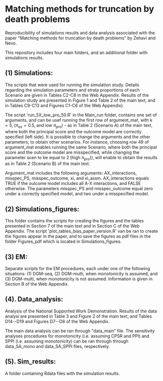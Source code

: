 Matching methods for truncation by death problems
================


Reproducibility of simulations results and data analysis associated with the paper "Matching methods for truncation by death problems" by Zehavi and Nevo.

This repository includes four main folders, and an additional folder with simulations results.


(1) Simulations:
-----------------

The scripts that were used for running the simulation study.
Details regarding the simulation parameters and strata proportions of each Scenario are given in Tables C2-C8 in the Web Appendix.
Results of the simulation study are presented in Figure 1 and Table 2 of the main text, and in Tables C9-C13 and Figures C1-C6 of the Web Appendix).

The script 'run_5X_low_pro_50.R' in the Main_run folder, contains one set of arguments, and can be usef running the first row of argument_mat, with $k=5$, $(\pi_{as} = 0.5$, and low $\pi_{pro})$ - as in Table 2 (Scenario A) of the main text, where both the principal score and the outcome model are correctly specified (left side).
It is possible to change the arguments and the other parameters, to obtain other scenarios.
For instance, choosing row 49 of argument_mat enables running the same Scenario,
where both the principal score and the outcome model are misspecified, 
while changing the parameter scen to be equal to 2 (high $\pi_{pro})$), will enable to obtain the results as in Table 2 (Scenario B) of the main text.

Argument_mat includes the following arguments: AX_interactions, misspec_PS, misspec_outcome, xi, and xi_assm. 
AX_interactions equals TRUE if the outcome model includes all A-X interactions, and FALSE otherwise.
The parameters misspec_PS and misspec_outcome equal zero under a correctly specified model,
and two under a misspecified model.


(2) Simulations_figures:
----------------------------------

This folder contains the scripts for creating the figures and the tables presented in Section 7 of the main text and in Section C of the Web Appendix.
The script 'plot_tables_bias_paper_version.R' van be ran to create the figures appear in the paper,
and to save the figures as pdf files in the folder Figures_pdf which is located in Simulations_figures.

(3) EM:
----------------------------------

Separate scripts for the EM procedures, each under one of the following situations: 
(1) DGM-seq, (2) DGM-multi, when monotonicity is assumed, and (3) DGM-multi, when monotonicity is not assumed.
Information is given in Section B of the Web Appendix.


(4). Data_analysis:
----------------------------------

Analysis of the National Supported Work Demonstration.
Results of the data analysi are presented in Table 3 and Figure 2 of the main text, and Tables D14--D19 and Figures D7--D8 of the Web Appendix.

The main data analysis can be ran through "data_main" file.
The sensitivity analyses procedures for monotonicity (i.e. assuming CPSR and PPI) and SPPI (i.e. assuming monotonicity) can be ran through through data_SA_mono and data_SA_SPPI files, respectively.


(5). Sim_results:
----------------------------------
A folder containing Rdata files with the simulation results.

 









